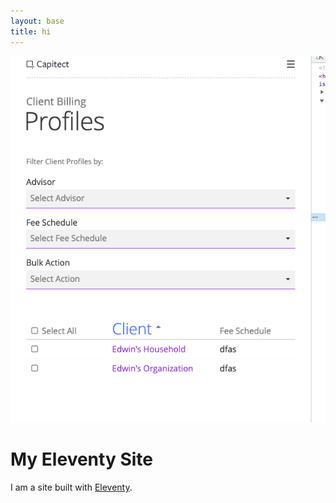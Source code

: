 ```yaml
---
layout: base
title: hi
---
```


![hero image](assets/images/dude.png)

# My Eleventy Site

I am a site built with [Eleventy](https://www.11ty.io/).
